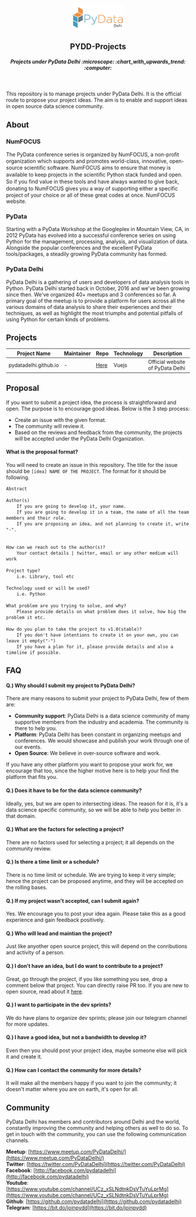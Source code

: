 <p align="center">
<img src="https://raw.githubusercontent.com/pydatadelhi/resources/master/PyDataLogoDelhi-full.png" width="140"/>
<h2 align="center">PYDD-Projects</h2>
<h5 align="center">Projects under PyData Delhi :microscope: :chart_with_upwards_trend: :computer:</h5>
</p>
<br>

This repository is to manage projects under PyData Delhi. It is the official route to propose your project ideas. The aim is to enable and support ideas in open source data science community.

## About

### NumFOCUS

The PyData conference series is organized by NumFOCUS, a non-proﬁt organization which supports and promotes world-class, innovative, open-source scientiﬁc software. NumFOCUS aims to ensure that money is available to keep projects in the scientiﬁc Python stack funded and open. So if you ﬁnd value in these tools and have always wanted to give back, donating to NumFOCUS gives you a way of supporting either a speciﬁc project of your choice or all of these great codes at once. NumFOCUS website.

### PyData

Starting with a PyData Workshop at the Googleplex in Mountain View, CA, in 2012 PyData has evolved into a successful conference series on using Python for the management, processing, analysis, and visualization of data. Alongside the popular conferences and the excellent PyData tools/packages, a steadily growing PyData community has formed.

### PyData Delhi

PyData Delhi is a gathering of users and developers of data analysis tools in Python. PyData Delhi started back in October, 2016 and we've been growing since then. We've organized 40+ meetups and 3 conferences so far. A primary goal of the meetup is to provide a platform for users across all the various domains of data analysis to share their experiences and their techniques, as well as highlight the most triumphs and potential pitfalls of using Python for certain kinds of problems.

## Projects


Project Name |  Maintainer  | Repo | Technology | Description 
-------------|--------------|------|------------|-------------
pydatadelhi.github.io |  - | [Here](https://github.com/pydatadelhi/pydatadelhi.github.io) | Vuejs | Official website of PyData Delhi

## Proposal

If you want to submit a project idea, the process is straightforward and open. The purpose is to encourage good ideas. Below is the 3 step process:

- Create an issue with the given format.
- The community will review it.
- Based on the reviews and feedback from the community, the projects will be accepted under the PyData Delhi Organization.

#### What is the proposal format?

You will need to create an issue in this repository. The title for the issue should be `[idea] NAME OF THE PROJECT`. The format for it should be following.

```
Abstract

Author(s)
    If you are going to develop it, your name. 
    If you are going to develop it in a team, the name of all the team members and their role. 
    If you are proposing an idea, and not planning to create it, write "-".
 

How can we reach out to the author(s)?
    Your contact details | twitter, email or any other medium will work

Project type?
    i.e. Library, tool etc
 
Technology used or will be used?
    i.e. Python
 
What problem are you trying to solve, and why?
    Please provide details on what problem does it solve, how big the problem it etc.

How do you plan to take the project to v1.0(stable)?
    If you don't have intentions to create it on your own, you can leave it empty("-")
    If you have a plan for it, please provide details and also a timeline if possible.
```

## FAQ

#### Q.) Why should I submit my project to PyData Delhi?
There are many reasons to submit your project to PyData Delhi, few of them are:

- **Community support**: PyData Delhi is a data science community of many supportive members from the industry and academia. The community is there to help you.
- **Platform**: PyData Delhi has been constant in organizing meetups and conferences. We would showcase and publish your work through one of our events.
- **Open Source**: We believe in over-source software and work.

If you have any other platform you want to propose your work for, we encourage that too, since the higher motive here is to help your find the platform that fits you.

#### Q.) Does it have to be for the data science community?
Ideally, yes, but we are open to intersecting ideas.
The reason for it is, it's a data science specific community, so we will be able to help you better in that domain.

#### Q.) What are the factors for selecting a project?
There are no factors used for selecting a project; it all depends on the community review. 

#### Q.) Is there a time limit or a schedule?
There is no time limit or schedule. We are trying to keep it very simple; hence the project can be proposed anytime, and they will be accepted on the rolling bases.

#### Q.) If my project wasn't accepted, can I submit again?
Yes. We encourage you to post your idea again. Please take this as a good experience and gain feedback positively. 

#### Q.) Who will lead and maintian the project?
Just like anyother open source project, this will depend on the conributions and activity of a person.

#### Q.) I don't have an idea, but I do want to contribute to a project?
Great, go through the project, if you like something you see, drop a comment below that project. You can directly raise PR too. 
If you are new to open source, read about it [here](https://www.digitalocean.com/community/tutorial_series/an-introduction-to-open-source).

#### Q.) I want to participate in the dev sprints?
We do have plans to organize dev sprints; please join our telegram channel for more updates.

#### Q.) I have a good idea, but not a bandwidth to develop it?
Even then you should post your project idea, maybe someone else will pick it and create it.

#### Q.) How can I contact the community for more details?
It will make all the members happy if you want to join the community; it doesn't matter where you are on earth, it's open for all.

## Community

PyData Delhi has members and contributors around Delhi and the world,  constantly improving the community and helping others as well to do so. To get in touch with the community, you can use the following communication channels.

**Meetup**: [https://www.meetup.com/PyDataDelhi/](https://www.meetup.com/PyDataDelhi/) <br>
**Twitter**: [https://twitter.com/PyDataDelhi](https://twitter.com/PyDataDelhi) <br>
**Facebook**: [http://facebook.com/pydatadelhi](http://facebook.com/pydatadelhi) <br>
**Youtube**: [https://www.youtube.com/channel/UCz_xSLNdtnkDsVTuYuLprMg](https://www.youtube.com/channel/UCz_xSLNdtnkDsVTuYuLprMg) <br>
**Github**: [https://github.com/pydatadelhi](https://github.com/pydatadelhi) <br>
**Telegram**: [https://bit.do/joinpydd](https://bit.do/joinpydd) <br>



